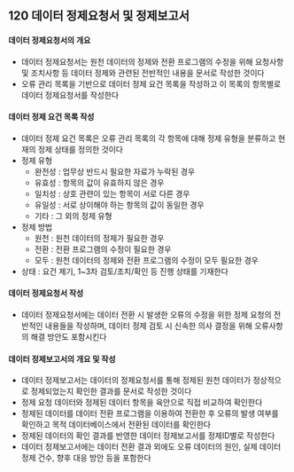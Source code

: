 ## 120 데이터 정제요청서 및 정제보고서

#### 데이터 정제요청서의 개요

- 데이터 정제요청서는 원천 데이터의 정제와 전환 프로그램의 수정을 위해 요청사항 및 조치사항 등 데이터 정제와 관련된 전반적인 내용을 문서로 작성한 것이다
- 오류 관리 목록을 기반으로 데이터 정제 요건 목록을 작성하고 이 목록의 항목별로 데이터 정제요청서를 작성한다



#### 데이터 정제 요건 목록 작성

- 데이터 정제 요건 목록은 오류 관리 목록의 각 항목에 대해 정제 유형을 분류하고 현재의 정제 상태를 정의한 것이다
- 정제 유형
  - 완전성 : 업무상 반드시 필요한 자료가 누락된 경우
  - 유효성 : 항목의 값이 유효하지 않은 경우
  - 일치성 : 상호 관련이 있는 항목이 서로 다른 경우
  - 유일성 : 서로 상이해야 하는 항목의 값이 동일한 경우
  - 기타 : 그 외의 정제 유형
- 정제 방법
  - 원천 : 원천 데이터의 정제가 필요한 경우
  - 전환 : 전환 프로그램의 수정이 필요한 경우
  - 모두 : 원천 데이터의 정제와 전환 프로그램의 수정이 모두 필요한 경우
- 상태 : 요건 제기, 1~3차 검토/조치/확인 등 진행 상태를 기재한다



#### 데이터 정제요청서 작성

- 데이터 정제요청서에는 데이터 전환 시 발생한 오류의 수정을 위한 정제 요청의 전반적인 내용들을 작성하며, 데이터 정제 검토 시 신속한 의사 결정을 위해 오류사항의 해결 방안도 포함시킨다



#### 데이터 정제보고서의 개요 및 작성

- 데이터 정제보고서는 데이터의 정제요청서를 통해 정제된 원천 데이터가 정상적으로 정제되었는지 확인한 결과를 문서로 작성한 것이다
- 정제 요청 데이터와 정제된 데이터 항목을 육안으로 직접 비교하여 확인한다
- 정제된 데이터를 데이터 전환 프로그램을 이용하여 전환한 후 오류의 발생 여부를 확인하고 목적 데이터베이스에서 전환된 데이터를 확인한다
- 정제된 데이터의 확인 결과를 반영한 데이터 정제보고서를 정제ID별로 작성한다
- 데이터 정제보고서에는 데이터 전환 결과 외에도 오류 데이터의 원인, 실제 데이터 정제 건수, 향후 대응 방안 등을 포함한다
